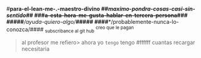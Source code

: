 #**para-el-lean-me-.-maestro-divino
##*maximo-pondra-cosas-casi-sin-sentido*##
###~~a-esta-hora-me-gusta-hablar-en-tercera-persona~~###
<br>
#####**_/ayuda-quiero-algo/_**#####
####***/probablemente-nunca-lo-conozca/####
	<sub>subscribance al git hub</sub>
<sup>creo que le pagan</sup>
>al profesor me refiero>
ahora yo `tengo` tengo
#ffffff cuantas recargar necesitaria











